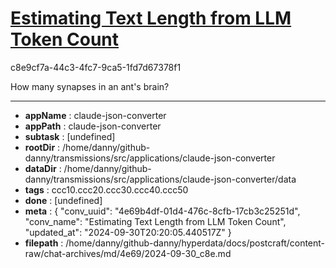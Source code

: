 # [Estimating Text Length from LLM Token Count](https://claude.ai/chat/4e69b4df-01d4-476c-8cfb-17cb3c25251d)

c8e9cf7a-44c3-4fc7-9ca5-1fd7d67378f1

How many synapses in an ant's brain?

---

* **appName** : claude-json-converter
* **appPath** : claude-json-converter
* **subtask** : [undefined]
* **rootDir** : /home/danny/github-danny/transmissions/src/applications/claude-json-converter
* **dataDir** : /home/danny/github-danny/transmissions/src/applications/claude-json-converter/data
* **tags** : ccc10.ccc20.ccc30.ccc40.ccc50
* **done** : [undefined]
* **meta** : {
  "conv_uuid": "4e69b4df-01d4-476c-8cfb-17cb3c25251d",
  "conv_name": "Estimating Text Length from LLM Token Count",
  "updated_at": "2024-09-30T20:20:05.440517Z"
}
* **filepath** : /home/danny/github-danny/hyperdata/docs/postcraft/content-raw/chat-archives/md/4e69/2024-09-30_c8e.md